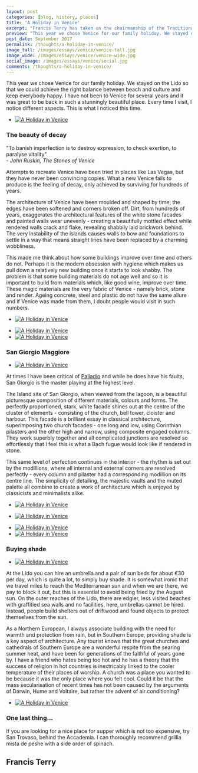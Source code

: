 ```yaml
---
layout: post
categories: [blog, history, places]
title: 'A Holiday in Venice'
excerpt: "Francis Terry has taken on the chairmanship of the Traditional Architecture Group (TAG), and shares his thoughts on the society"
preview: "This year we chose Venice for our family holiday. We stayed on the Lido so that we could achieve the right balance between beach and culture and keep everybody happy. I have not been to Venice for several years..."
post_date: September 2017
permalink: /thoughts/a-holiday-in-venice/
image_tall: /images/essays/venice/venice-tall.jpg
image_wide: /images/essays/venice/venice-wide.jpg
social_image: /images/essays/venice/social.jpg
comments: /thoughts/a-holiday-in-venice/
---
```


<p>
	This year we chose Venice for our family holiday. We stayed on the Lido so that we could achieve the right balance between beach and culture and keep everybody happy. I have not been to Venice for several years and it was great to be back in such a stunningly beautiful place. Every time I visit, I notice different aspects. This is what I noticed this time.
	
<ul class="list">
	<li class="full">
		<a class="fancybox" rel="group" href="/images/essays/venice/a-holiday-in-venice-1.jpg" alt="A Holiday in Venice">
			<img src="/images/essays/venice/thumbs/a-holiday-in-venice-1.jpg" alt="A Holiday in Venice" />
		</a>
	</li>
</ul>
 
<h3>The beauty of decay</h3>

<p>
	"To banish imperfection is to destroy expression, to check exertion, to paralyse vitality"<br /> - <em>John Ruskin, The Stones of Venice</em>
</p><p>
	Attempts to recreate Venice have been tried in places like Las Vegas, but they have never been convincing copies. What a new Venice fails to produce is the feeling of decay, only achieved by surviving for hundreds of years.
</p><p>
	The architecture of Venice have been moulded and shaped by time; the edges have been softened and corners broken off. Dirt, from hundreds of years, exaggerates the architectural features of the white stone facades and painted walls wear unevenly - creating a beautifully mottled effect while rendered walls crack and flake, revealing shabbily laid brickwork behind.  The very instability of the islands causes walls to bow and foundations to settle in a way that means straight lines have been replaced by a charming wobbliness.
</p><p> 
	This made me think about how some buildings improve over time and others do not. Perhaps it is the modern obsession with hygiene which makes us pull down a relatively new building once it starts to look shabby. The problem is that some building materials do not age well and so it is important to build from materials which, like good wine, improve over time. These magic materials are the very fabric of Venice -  namely brick, stone and render. Ageing concrete, steel and plastic do not have the same allure and if Venice was made from them, I doubt people would visit in such numbers.
</p>

<ul class="list">
	<li class="full">
		<a class="fancybox" rel="group" href="/images/essays/venice/a-holiday-in-venice-8.jpg" alt="A Holiday in Venice">
			<img src="/images/essays/venice/thumbs/a-holiday-in-venice-8.jpg" alt="A Holiday in Venice" />
		</a>
	</li>
</ul>

<ul class="list">
	<li class="half">
		<a class="fancybox" rel="group" href="/images/essays/venice/a-holiday-in-venice-10.jpg" alt="A Holiday in Venice">
			<img src="/images/essays/venice/thumbs/a-holiday-in-venice-10.jpg" alt="A Holiday in Venice" />
		</a>
	</li>
	<li class="half">
		<a class="fancybox" rel="group" href="/images/essays/venice/a-holiday-in-venice-11.jpg" alt="A Holiday in Venice">
			<img src="/images/essays/venice/thumbs/a-holiday-in-venice-11.jpg" alt="A Holiday in Venice" />
		</a>
	</li>
</ul>
 
<h3>San Giorgio Maggiore</h3>

<ul class="list">
	<li class="full">
		<a class="fancybox" rel="group" href="/images/essays/venice/a-holiday-in-venice-2.jpg" alt="A Holiday in Venice">
			<img src="/images/essays/venice/thumbs/a-holiday-in-venice-2.jpg" alt="A Holiday in Venice" />
		</a>
	</li>
</ul>
 
</p><p>
	At times I have been critical of <a href="/thoughts/how-palladian-were-palladians/" alt="How Palladian were Palladians?">Palladio</a> and while he does have his faults,  San Giorgio is the master playing at the highest level.
</p><p>
	The Island site of San Giorgio, when viewed from the lagoon, is a beautiful picturesque composition of different materials, colours and forms. The perfectly proportioned, stark, white facade shines out at the centre of the cluster of elements  - consisting of the church, bell tower, cloister and harbour. This facade is a brilliant essay in classical architecture, superimposing two church facades:- one long and low, using Corinthian pilasters and the other high and narrow, using composite engaged columns. They work superbly together and all complicated junctions are resolved so effortlessly that I feel this is what a Bach fugue would look like if rendered in stone. 
</p><p> 
	This same level of perfection continues in the interior - the rhythm is set out by the modillions, where all internal and external corners are resolved perfectly - every column and pilaster had a corresponding modillion on its centre line. The simplicity of detailing, the majestic vaults and the muted palette all combine to create a work of architecture which is enjoyed by classicists and minimalists alike. 
</p>

<ul class="list">
	<li class="full">
		<a class="fancybox" rel="group" href="/images/essays/venice/a-holiday-in-venice-3.jpg" alt="A Holiday in Venice">
			<img src="/images/essays/venice/thumbs/a-holiday-in-venice-3.jpg" alt="A Holiday in Venice" />
		</a>
	</li>
</ul>
<ul class="list">
	<li class="full">
		<a class="fancybox" rel="group" href="/images/essays/venice/a-holiday-in-venice-4.jpg" alt="A Holiday in Venice">
			<img src="/images/essays/venice/thumbs/a-holiday-in-venice-4.jpg" alt="A Holiday in Venice" />
		</a>
	</li>
</ul>

<ul class="list">
	<li class="half">
		<a class="fancybox" rel="group" href="/images/essays/venice/a-holiday-in-venice-6.jpg" alt="A Holiday in Venice">
			<img src="/images/essays/venice/thumbs/a-holiday-in-venice-6.jpg" alt="A Holiday in Venice" />
		</a>
	</li>
	<li class="half">
		<a class="fancybox" rel="group" href="/images/essays/venice/a-holiday-in-venice-5.jpg" alt="A Holiday in Venice">
			<img src="/images/essays/venice/thumbs/a-holiday-in-venice-5.jpg" alt="A Holiday in Venice" />
		</a>
	</li>
</ul>

<h3>Buying shade</h3>

<ul class="list">
	<li class="full">
		<a class="fancybox" rel="group" href="/images/essays/venice/a-holiday-in-venice-9.jpg" alt="A Holiday in Venice">
			<img src="/images/essays/venice/thumbs/a-holiday-in-venice-9.jpg" alt="A Holiday in Venice" />
		</a>
	</li>
</ul>

<p> 
	At the Lido you can hire an umbrella and a pair of sun beds for about €30 per day, which is quite a lot, to simply buy shade. It is somewhat ironic that we travel miles to reach the Mediterranean sun and when we are there, we pay to block it out, but this is essential to avoid being fried by the August sun. On the outer reaches of the Lido, there are edgier, less visited beaches with graffitied sea walls and no facilities, here, umbrellas cannot be hired.  Instead, people build shelters out of driftwood and found objects to protect themselves from the sun. 
</p><p> 
	As a Northern European, I always associate building with the need for warmth and protection from rain, but in Southern Europe, providing shade is a key aspect of architecture. Any tourist knows that the great churches and cathedrals of Southern Europe are a wonderful respite from the searing summer heat, and have been for generations of the faithful of years gone by. I have a friend who hates being too hot and he has a theory that the success of religion in hot countries is inextricably linked to the cooler temperature of their places of worship. A church was a place you wanted to be because it was the only place where you felt cool. Could it be that the mass secularisation of recent times has not been caused by the arguments of Darwin, Hume and Voltaire, but rather the advent of air conditioning?
</p>

<ul class="list">
	<li class="full">
		<a class="fancybox" rel="group" href="/images/essays/venice/a-holiday-in-venice-7.jpg" alt="A Holiday in Venice">
			<img src="/images/essays/venice/thumbs/a-holiday-in-venice-7.jpg" alt="A Holiday in Venice" />
		</a>
	</li>
</ul>

<h3>One last thing...</h3>

<p>
	If you are looking for a nice place for supper which is not too expensive, try San Trovaso, behind the Accademia. I can thoroughly recommend grillia mista de peshe with a side order of spinach.
</p>

<h2 class="author">
	Francis Terry
</h2>